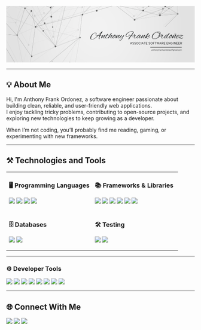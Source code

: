 <!-- Banner -->
<p align="center">
  <img src="./banner/banner.png" alt="Banner" />
</p>

---

## 💡 About Me  

Hi, I'm Anthony Frank Ordonez, a software engineer passionate about building clean, reliable, and user-friendly web applications.  
I enjoy tackling tricky problems, contributing to open-source projects, and exploring new technologies to keep growing as a developer.  

When I’m not coding, you’ll probably find me reading, gaming, or experimenting with new frameworks.  

---

## ⚒ Technologies and Tools  

<table width="100%">
<tr>
<td width="50%" valign="top">

### 🖥 Programming Languages  
<p>
  <img src="https://img.shields.io/badge/HTML5-E34F26?style=plastic&logo=html5&logoColor=white" />
  <img src="https://img.shields.io/badge/CSS3-1572B6?style=plastic&logo=css3&logoColor=white" />
  <img src="https://img.shields.io/badge/TypeScript-007ACC?style=flat&logo=typescript&logoColor=white" />
  <img src="https://img.shields.io/badge/JavaScript-F7DF1E?style=flat&logo=javascript&logoColor=black" />
</p>

</td>
<td width="50%" valign="top">

### 📚 Frameworks & Libraries  
<p>
  <img src="https://img.shields.io/badge/React-20232A?style=flat&logo=react&logoColor=61DAFB" />
  <img src="https://img.shields.io/badge/Vue.js-35495E?style=flat&logo=vue.js&logoColor=4FC08D" />
  <img src="https://img.shields.io/badge/Angular-DD0031?style=flat&logo=angular&logoColor=white" />
  <img src="https://img.shields.io/badge/ASP.NET-512BD4?style=flat&logo=dotnet&logoColor=white" />
  <img src="https://img.shields.io/badge/NestJS-E0234E?style=flat&logo=nestjs&logoColor=white" />
  <img src="https://img.shields.io/badge/Express.js-404D59?style=flat" /
  <img src="https://img.shields.io/badge/Redux-764ABC?style=flat&logo=redux&logoColor=white" />
</p>

</td>
</tr>

<tr>
<td width="50%" valign="top">

### 🗄 Databases  
<p>
  <img src="https://img.shields.io/badge/MongoDB-4EA94B?style=flat&logo=mongodb&logoColor=white" />
  <img src="https://img.shields.io/badge/PostgreSQL-316192?style=flat&logo=postgresql&logoColor=white" />
</p>

</td>
<td width="50%" valign="top">

### 🛠 Testing  
<p>
  <img src="https://img.shields.io/badge/Playwright-2EAD33?style=flat&logo=playwright&logoColor=white" />
  <img src="https://img.shields.io/badge/Vitest-6E9F18?style=flat&logo=vitest&logoColor=white" />
</p>

</td>
</tr>
</table>

---

### ⚙ Developer Tools  
<p>
  <img src="https://img.shields.io/badge/Git-F05032?style=flat&logo=git&logoColor=white" />
  <img src="https://img.shields.io/badge/GitHub-181717?style=flat&logo=github&logoColor=white" />
  <img src="https://img.shields.io/badge/Postman-FF6C37?style=flat&logo=postman&logoColor=white" />
  <img src="https://img.shields.io/badge/Insomnia-4000BF?style=flat&logo=insomnia&logoColor=white" />
  <img src="https://img.shields.io/badge/VS%20Code-0078d7?style=flat&logo=visual-studio-code&logoColor=white" />
  <img src="https://img.shields.io/badge/Cursor-3A76F0?style=flat" />
  <img src="https://img.shields.io/badge/Sublime%20Text-FF9800?style=flat&logo=sublime-text&logoColor=white" />
  <img src="https://img.shields.io/badge/Notepad++-90E59A?style=flat&logo=notepad%2B%2B&logoColor=black" />
</p>

---

## 🌐 Connect With Me  

<p>
  <a href="https://yourwebsite.com" target="_blank"><img src="https://img.shields.io/badge/Website-000000?style=flat&logo=About.me&logoColor=white" /></a>
  <a href="https://twitter.com/yourhandle" target="_blank"><img src="https://img.shields.io/badge/Twitter-1DA1F2?style=flat&logo=twitter&logoColor=white" /></a>
  <a href="mailto:your.email@example.com"><img src="https://img.shields.io/badge/Email-D14836?style=flat&logo=gmail&logoColor=white" /></a>
</p>

<!---
AnthonyFrank-Ordonez/AnthonyFrank-Ordonez is a ✨ special ✨ repository because its `README.md` (this file) appears on your GitHub profile.
You can click the Preview link to take a look at your changes.
--->
